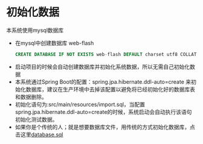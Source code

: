 # 初始化数据

本系统使用mysql数据库

- 在mysql中创建数据库 web-flash
    ```sql
    CREATE DATABASE IF NOT EXISTS web-flash DEFAULT charset utf8 COLLATE utf8_general_ci;
    ```
- 启动项目的时候会自动创建数据库并初始化系统数据，所以无需自己初始化数据
- 本系统通过Spring Boot的配置：spring.jpa.hibernate.ddl-auto=create 来初始化数据库，建议在生产环境中去掉该配置以避免将已经初始化好的数据库表和数据删除。
- 初始化语句为:src/main/resources/import.sql，当配置spring.jpa.hibernate.ddl-auto=create的时候，系统启动会自动执行该语句初始化测试数据。
- 如果你是个传统的人；就是想要数据库文件，用传统的方式初始化数据库，点击这里[database.sql](https://gitee.com/enilu/web-flash/blob/master/docs/web-flash.sql)

